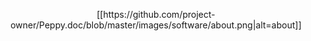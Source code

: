 <p align="center">
[[https://github.com/project-owner/Peppy.doc/blob/master/images/software/about.png|alt=about]]
</p>